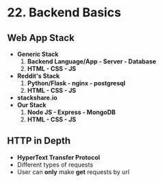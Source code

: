 # 22. Backend Basics

## Web App Stack

* **Generic Stack**
  1. **Backend Language/App - Server - Database**
  2. **HTML - CSS - JS**
* **Reddit's Stack**
  1. **Python/Flask - nginx - postgresql**
  2. **HTML - CSS - JS**
* **stackshare.io**
* **Our Stack**
  1. **Node JS - Express - MongoDB**
  2. **HTML - CSS - JS**

## HTTP in Depth

* **HyperText Transfer Protocol**
* Different types of requests
* User can **only** make **get** requests by url





